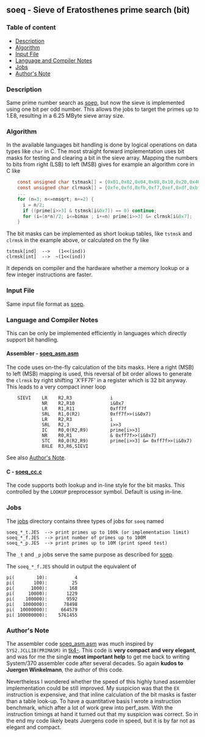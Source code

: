 ## soeq - Sieve of Eratosthenes prime search (bit)

### Table of content

- [Description](#user-content-description)
- [Algorithm](#user-content-algorithm)
- [Input File](#user-content-ifile)
- [Language and Compiler Notes](#user-content-langcomp)
- [Jobs](#user-content-jobs)
- [Author's Note](#user-content-anote)

### Description <a name="description"></a>
Same prime number search as [soep](README_soep.md), but now the sieve is
implemented using one bit per odd number. This allows the jobs to target
the primes up to 1.E8, resulting in a 6.25 MByte sieve array size.

### Algorithm <a name="algorithm"></a>
In the available languages bit handling is done by logical operations
on data types like `char` in C. The most straight forward implementation
uses bit masks for testing and clearing a bit in the sieve array.
Mapping the numbers to bits from right (LSB) to left (MSB) gives for
example an algorithm core in C like
``` c
    const unsigned char tstmask[] = {0x01,0x02,0x04,0x08,0x10,0x20,0x40,0x80};
    const unsigned char clrmask[] = {0xfe,0xfd,0xfb,0xf7,0xef,0xdf,0xbf,0x7f};
    ...
    for (n=3; n<=nmsqrt; n+=2) {
      i = n/2;
      if ((prime[i>>3] & tstmsk[i&0x7]) == 0) continue;
      for (i=(n*n)/2; i<=bimax ; i+=n) prime[i>>3] &= clrmsk[i&0x7];
    }
```

The bit masks can be implemented as short lookup tables, like `tstmsk` and
`clrmsk` in the example above, or calculated on the fly like

    tstmsk[ind]  -->   (1<<(ind))
    clrmsk[int]  -->  ~(1<<(ind))

It depends on compiler and the hardware whether a memory lookup or a
few integer instructions are faster.

### Input File <a name="ifile"></a>
Same input file format as [soep](README_soep.md#user-content-ifile).

### Language and Compiler Notes <a name="langcomp"></a>
This can be only be implemented efficiently in languages which directly
support bit handling.

#### Assembler - [soeq_asm.asm](soeq_asm.asm)
The code uses on-the-fly calculation of the bits masks. Here a right (MSB)
to left (MSB) mapping is used, this reversal of bit order allows to generate
the `clrmsk` by right shifting `X'FF7F' in a register which is 32 bit anyway.
This leads to a very compact inner loop
```
    SIEVI    LR    R2,R3              i
             NR    R2,R10             i&0x7
             LR    R1,R11             0xff7f
             SRL   R1,0(R2)           0xff7f>>(i&0x7)
             LR    R2,R3              i
             SRL   R2,3               i>>3
             IC    R0,0(R2,R9)        prime[i>>3]
             NR    R0,R1              & 0xff7f>>(i&0x7)
             STC   R0,0(R2,R9)        prime[i>>3] &= 0xff7f>>(i&0x7)
             BXLE  R3,R6,SIEVI
```

See also [Author's Note](#user-content-anote).

#### C - [soeq_cc.c](soeq_cc.c)
The code supports both lookup and in-line style for the bit masks. This
controlled by the `LOOKUP` preprocessor symbol. Default is using in-line.

### Jobs <a name="jobs"></a>
The [jobs](../jobs) directory contains three types of jobs for `soeq` named

    soeq_*_t.JES  --> print primes up to 100k (or implementation limit)
    soeq_*_f.JES  --> print number of primes up to 100M
    soeq_*_p.JES  --> print primes up to 10M (print speed test)

The `_t` and `_p` jobs serve the same purpose as described for
[soep](README_soep.md).

The `soeq_*_f.JES` should in output the equivalent of

    pi(        10):          4
    pi(       100):         25
    pi(      1000):        168
    pi(     10000):       1229
    pi(    100000):       9592
    pi(   1000000):      78498
    pi(  10000000):     664579
    pi( 100000000):    5761455

### Author's Note <a name="anote"></a>
The assembler code [soeq_asm.asm](soeq_asm.asm) was much inspired by
`SYS2.JCLLIB(PRIMASM)` in [tk4-](http://wotho.ethz.ch/tk4-/).
This code is **very compact and very elegant**, and was for me the single
**most important help** to get me back to writing System/370 assembler code
after several decades.
So again **kudos to Juergen Winkelmann**, the author of this code.

Nevertheless I wondered whether the speed of this highly tuned assembler
implementation could be still improved.
My suspicion was that the `EX` instruction is expensive, and that inline
calculation of the bit masks is faster than a table look-up.
To have a quantitative basis I wrote a instruction benchmark, which after
a lot of work grew into perf_asm.
With the instruction timings at hand it turned out that my suspicion was correct.
So in the end my code likely beats Juergens code in speed, but it is by far
not as elegant and compact.
